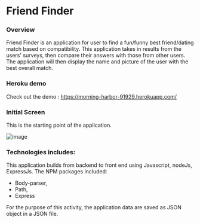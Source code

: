 # Friend Finder

### Overview

Friend Finder is an application for user to find a fun/funny best friend/dating match based on compatibility. This application takes in results from the users' surveys, then compare their answers with those from other users. The application will then display the name and picture of the user with the best overall match. 

### Heroku demo

Check out the demo : https://morning-harbor-91929.herokuapp.com/

### Initial Screen

This is the starting point of the application.

![image](https://user-images.githubusercontent.com/34113550/39095852-404ec782-4615-11e8-8874-8588d8a1ecf9.png)

### Technologies includes:

This application builds from backend to front end using Javascript, nodeJs, ExpressJs. The NPM packages included:

- Body-parser, 
- Path, 
- Express

For the purpose of this activity, the application data are saved as JSON object in a JSON file.
